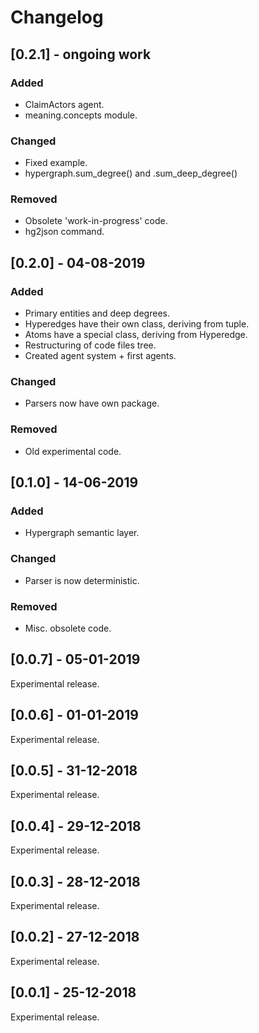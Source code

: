# Changelog

## [0.2.1] - ongoing work
### Added
- ClaimActors agent.
- meaning.concepts module.

### Changed
- Fixed example.
- hypergraph.sum_degree() and .sum_deep_degree()

### Removed
- Obsolete 'work-in-progress' code.
- hg2json command.

## [0.2.0] - 04-08-2019
### Added
- Primary entities and deep degrees.
- Hyperedges have their own class, deriving from tuple.
- Atoms have a special class, deriving from Hyperedge.
- Restructuring of code files tree.
- Created agent system + first agents.

### Changed
- Parsers now have own package.

### Removed
- Old experimental code.

## [0.1.0] - 14-06-2019
### Added
- Hypergraph semantic layer.

### Changed
- Parser is now deterministic.

### Removed
- Misc. obsolete code.

## [0.0.7] - 05-01-2019

Experimental release.

## [0.0.6] - 01-01-2019

Experimental release.

## [0.0.5] - 31-12-2018

Experimental release.

## [0.0.4] - 29-12-2018

Experimental release.

## [0.0.3] - 28-12-2018

Experimental release.

## [0.0.2] - 27-12-2018

Experimental release.

## [0.0.1] - 25-12-2018

Experimental release.
